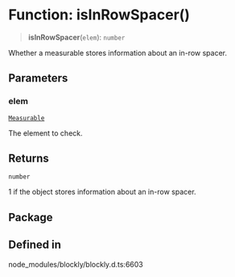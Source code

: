 # Function: isInRowSpacer()

> **isInRowSpacer**(`elem`): `number`

Whether a measurable stores information about an in-row spacer.

## Parameters

### elem

[`Measurable`](../../../classes/Measurable.md)

The element to check.

## Returns

`number`

1 if the object stores information about an
in-row spacer.

## Package

## Defined in

node_modules/blockly/blockly.d.ts:6603
